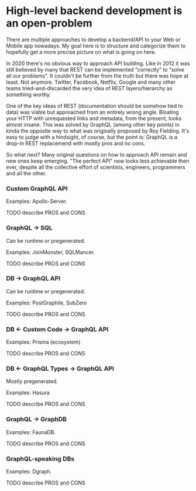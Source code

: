# High-level backend development is an open-problem

There are multiple approaches to develop a backend/API to your Web or Mobile app nowadays.
My goal here is to structure and categorize them to hopefully get a more precise picture
on what is going on here.

In 2020 there's no obvious way to approach API building. Like in 2012 it was still believed by many
that REST can be implemented "correctly" to "solve all our problems". It couldn't be further
from the truth but there was hope at least. Not anymore. Twitter, Facebook, Netflix, Google and many
other teams tried-and-discarded the very idea of REST layers/hierarchy as something worthy.

One of the key ideas of REST (documentation should be somehow tied to data) was viable but approached 
from an entirely wrong angle. Bloating your HTTP with unrequested links and metadata, from the present, 
looks almost insane. This was solved by GraphQL (among other key points) in kinda the opposite way to what was originally proposed
by Roy Fielding. It's easy to judge with a hindsight, of course, but the point is: GraphQL is a drop-in REST replacemend with mostly pros and no cons.

So what next? Many original questions on how to approach API remain and new ones keep emerging. 
"The perfect API" now looks less achievable then ever, despite all the collective effort of scientists, engineers, programmers and all the other.

### Custom GraphQL API

Examples: Apollo-Server. 

TODO describe PROS and CONS

### GraphQL -> SQL

Can be runtime or pregenerated.

Examples: JoinMonster, SQLMancer.

TODO describe PROS and CONS

### DB -> GraphQL API

Can be runtime or pregenerated.

Examples: PostGraphile, SubZero

TODO describe PROS and CONS

### DB <- Custom Code -> GraphQL API

Examples: Prisma (ecosystem)

TODO describe PROS and CONS

### DB <- GraphQL Types -> GraphQL API

Mostly pregenerated.

Examples: Hasura

TODO describe PROS and CONS

### GraphQL -> GraphDB

Examples: FaunaDB.

TODO describe PROS and CONS

### GraphQL-speaking DBs

Examples: Dgraph.

TODO describe PROS and CONS

